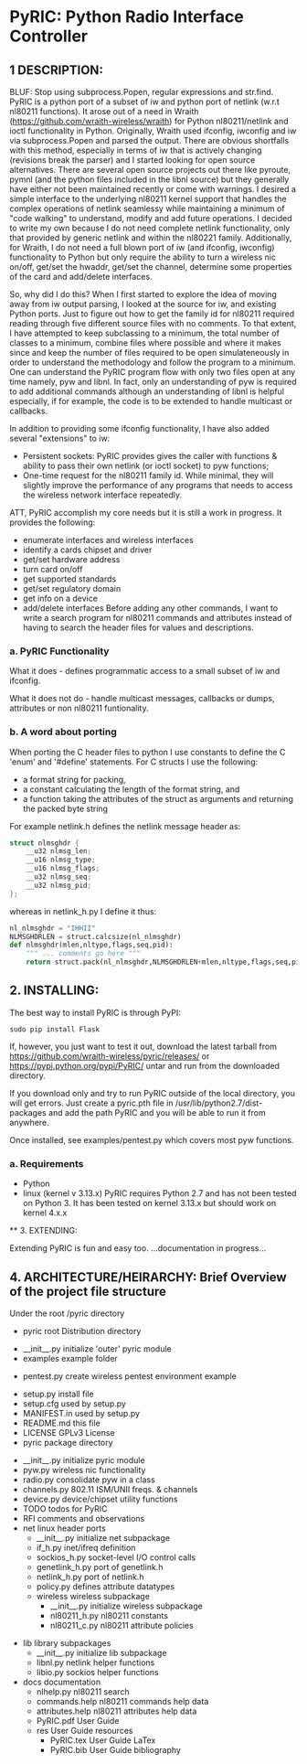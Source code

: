 # PyRIC: Python Radio Interface Controller

## 1 DESCRIPTION:
BLUF: Stop using subprocess.Popen, regular expressions and str.find. PyRIC
is a python port of a subset of iw and python port of netlink (w.r.t nl80211
functions). It arose out of a need in Wraith (https://github.com/wraith-wireless/wraith)
for Python nl80211/netlink and ioctl functionality in Python. Originally, Wraith
used ifconfig, iwconfig and iw via subprocess.Popen and parsed the output. There
are obvious shortfalls with this method, especially in terms of iw that is actively
changing (revisions break the parser) and I started looking for open source
alternatives. There are several open source projects out there like pyroute, pymnl
(and the python files included in the libnl source) but they generally have either
not been maintained recently or come with warnings. I desired a simple interface
to the underlying nl80211 kernel support that handles the complex operations of
netlink seamlessy while maintaining a minimum of "code walking" to understand,
modify and add future operations. I decided to write my own because I do not need
complete netlink functionality, only that provided by generic netlink and within
the nl80221 family. Additionally, for Wraith, I do not need a full blown port of
iw (and ifconfig, iwconfig) functionality to Python but only require the ability
to turn a wireless nic on/off, get/set the hwaddr, get/set the channel, determine
some properties of the card and add/delete interfaces.

So, why did I do this? When I first started to explore the idea of moving away
from iw output parsing, I looked at the source for iw, and existing Python ports.
Just to figure out how to get the family id for nl80211 required reading through
five different source files with no comments. To that extent, I have attempted to
keep subclassing to a minimum, the total number of classes to a minimum, combine
files where possible and where it makes since and keep the number of files required
to be open simulateneously in order to understand the methodology and follow the
program to a minimum. One can understand the PyRIC program flow with only two files
open at any time namely, pyw and libnl. In fact, only an understanding of pyw is
required to add additional commands although an understanding of libnl is helpful
especially, if for example, the code is to be extended to handle multicast or
callbacks.

In addition to providing some ifconfig functionality, I have also added several
"extensions" to iw:
* Persistent sockets: PyRIC provides gives the caller with functions & ability to
pass their own netlink (or ioctl socket) to pyw functions;
* One-time request for the nl80211 family id.
While minimal, they will slightly improve the performance of any programs that
needs to access the wireless network interface repeatedly.

ATT, PyRIC accomplish my core needs but it is still a work in progress. It provides
the following:
* enumerate interfaces and wireless interfaces
* identify a cards chipset and driver
* get/set hardware address
* turn card on/off
* get supported standards
* get/set regulatory domain
* get info on a device
* add/delete interfaces
Before adding any other commands, I want to write a search program for nl80211
commands and attributes instead of having to search the header files for values
and descriptions.

### a. PyRIC Functionality

What it does - defines programmatic access to a small subset of iw and ifconfig.

What it does not do - handle multicast messages, callbacks or dumps, attributes
or non nl80211 funtionality.

### b. A word about porting

When porting the C header files to python I use constants to define the C 'enum'
and '#define' statements. For C structs I use the following:
* a format string for packing,
* a constant calculating the length of the format string, and
* a function taking the attributes of the struct as arguments and returning the
packed byte string

For example netlink.h defines the netlink message header as:

```c
struct nlmsghdr {
    __u32 nlmsg_len;
    __u16 nlmsg_type;
    __u16 nlmsg_flags;
    __u32 nlmsg_seq;
    __u32 nlmsg_pid;
};
```

whereas in netlink_h.py I define it thus:

```python
nl_nlmsghdr = "IHHII"
NLMSGHDRLEN = struct.calcsize(nl_nlmsghdr)
def nlmsghdr(mlen,nltype,flags,seq,pid):
    """ ... comments go here """
    return struct.pack(nl_nlmsghdr,NLMSGHDRLEN+mlen,nltype,flags,seq,pid)
```

## 2. INSTALLING:

The best way to install PyRIC is through PyPI:

    sudo pip install Flask

If, however, you just want to test it out, download the latest tarball from
https://github.com/wraith-wireless/pyric/releases/ or https://pypi.python.org/pypi/PyRIC/
untar and run from the downloaded directory.

If you download only and try to run PyRIC outside of the local directory, you
will get errors. Just create a pyric.pth file in  /usr/lib/python2.7/dist-packages
and add the path PyRIC and you will be able to run it from anywhere.

Once installed, see examples/pentest.py which covers most pyw functions.

### a. Requirements
* Python
* linux (kernel v 3.13.x)
PyRIC requires Python 2.7 and has not been tested on Python 3. It has been tested
on kernel 3.13.x but should work on kernel 4.x.x

** 3. EXTENDING:

Extending PyRIC is fun and easy too. ...documentation in progress...

## 4. ARCHITECTURE/HEIRARCHY: Brief Overview of the project file structure

Under the root /pyric directory
* pyric                 root Distribution directory
 - \_\_init\_\_.py      initialize 'outer' pyric module
 - examples             example folder
  + pentest.py          create wireless pentest environment example
 - setup.py             install file
 - setup.cfg            used by setup.py
 - MANIFEST.in          used by setup.py
 - README.md            this file
 - LICENSE              GPLv3 License
 - pyric                package directory
  * \_\_init\_\_.py     initialize pyric module
  * pyw.py              wireless nic functionality
  * radio.py            consolidate pyw in a class
  * channels.py         802.11 ISM/UNII freqs. & channels
  * device.py           device/chipset utility functions
  * TODO                todos for PyRIC
  * RFI                 comments and observations
  * net                 linux header ports
    + \_\_init\_\_.py   initialize net subpackage
    + if_h.py           inet/ifreq definition
    + sockios_h.py      socket-level I/O control calls
    + genetlink_h.py    port of genetlink.h
    + netlink_h.py      port of netlink.h
    + policy.py         defines attribute datatypes
    + wireless          wireless subpackage
      - \_\_init\_\_.py initialize wireless subpackage
      - nl80211_h.py    nl80211 constants
      - nl80211_c.py    nl80211 attribute policies
  + lib                 library subpackages
    * \_\_init\_\_.py   initialize lib subpackage
    * libnl.py          netlink helper functions
    * libio.py          sockios helper functions
  + docs                documentation
    * nlhelp.py         nl80211 search
    * commands.help     nl80211 commands help data
    * attributes.help   nl80211 attributes help data
    * PyRIC.pdf         User Guide
    * res               User Guide resources
      - PyRIC.tex       User Guide LaTex
      - PyRIC.bib       User Guide bibliography